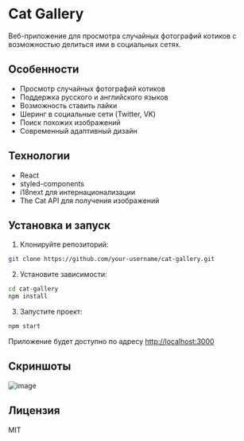 # Cat Gallery

Веб-приложение для просмотра случайных фотографий котиков с возможностью делиться ими в социальных сетях.

## Особенности

- Просмотр случайных фотографий котиков
- Поддержка русского и английского языков
- Возможность ставить лайки
- Шеринг в социальные сети (Twitter, VK)
- Поиск похожих изображений
- Современный адаптивный дизайн

## Технологии

- React
- styled-components
- i18next для интернационализации
- The Cat API для получения изображений

## Установка и запуск

1. Клонируйте репозиторий:
```bash
git clone https://github.com/your-username/cat-gallery.git
```

2. Установите зависимости:
```bash
cd cat-gallery
npm install
```

3. Запустите проект:
```bash
npm start
```

Приложение будет доступно по адресу [http://localhost:3000](http://localhost:3000)

## Скриншоты

![image](https://github.com/user-attachments/assets/b85dc66f-61b6-49ef-9dfe-9ecdb1a8fe67)


## Лицензия

MIT
